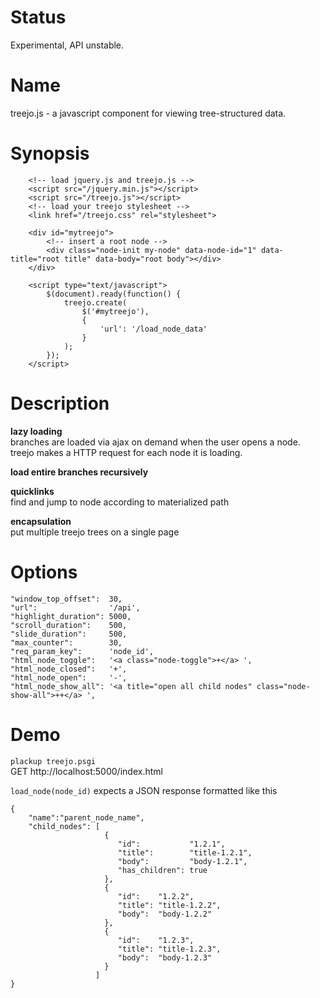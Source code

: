 Status
======

Experimental, API unstable.

Name
====

treejo.js - a javascript component for viewing tree-structured data.


Synopsis
=======

```
    <!-- load jquery.js and treejo.js -->
    <script src="/jquery.min.js"></script>
    <script src="/treejo.js"></script>
    <!-- load your treejo stylesheet -->
    <link href="/treejo.css" rel="stylesheet">

    <div id="mytreejo">
        <!-- insert a root node -->
        <div class="node-init my-node" data-node-id="1" data-title="root title" data-body="root body"></div>
    </div>

    <script type="text/javascript">
        $(document).ready(function() {
            treejo.create(
                $('#mytreejo'),
                {
                    'url': '/load_node_data'
                }
            );
        });
    </script>
```


Description
===========

**lazy loading**  
branches are loaded via ajax on demand when the user opens a node.  
treejo makes a HTTP request for each node it is loading.

**load entire branches recursively**

**quicklinks**  
find and jump to node according to materialized path

**encapsulation**  
put multiple treejo trees on a single page



Options
=======

```
"window_top_offset":  30,
"url":                '/api',
"highlight_duration": 5000,
"scroll_duration":    500,
"slide_duration":     500,
"max_counter":        30,
"req_param_key":      'node_id',
"html_node_toggle":   '<a class="node-toggle">+</a> ',
"html_node_closed":   '+',
"html_node_open":     '-',
"html_node_show_all": '<a title="open all child nodes" class="node-show-all">++</a> ',
```


Demo
====

`plackup treejo.psgi`  
GET http://localhost:5000/index.html

`load_node(node_id)` expects a JSON response formatted like this
```
{
    "name":"parent_node_name",
    "child_nodes": [
                     {
                        "id":           "1.2.1",
                        "title":        "title-1.2.1",
                        "body":         "body-1.2.1",
                        "has_children": true
                     },
                     {
                        "id":    "1.2.2",
                        "title": "title-1.2.2",
                        "body":  "body-1.2.2"
                     },
                     {
                        "id":    "1.2.3",
                        "title": "title-1.2.3",
                        "body":  "body-1.2.3"
                     }
                   ]
}
```

